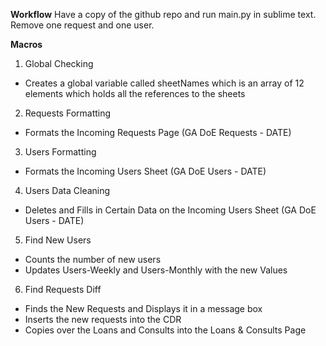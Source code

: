 **Workflow**
Have a copy of the github repo and run main.py in sublime text. Remove one request and one user. 

**Macros** 
1. Global Checking
- Creates a global variable called sheetNames which is an array of 12 elements which holds all the references to the sheets

2. Requests Formatting
- Formats the Incoming Requests Page (GA DoE Requests - DATE)


3. Users Formatting
- Formats the Incoming Users Sheet (GA DoE Users - DATE)

4. Users Data Cleaning
- Deletes and Fills in Certain Data on the Incoming Users Sheet (GA DoE Users - DATE)


5. Find New Users
- Counts the number of new users
- Updates Users-Weekly and Users-Monthly with the new Values


6. Find Requests Diff
- Finds the New Requests and Displays it in a message box
- Inserts the new requests into the CDR
- Copies over the Loans and Consults into the Loans & Consults Page



